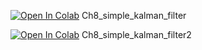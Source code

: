[![Open In Colab](https://colab.research.google.com/assets/colab-badge.svg)](https://colab.research.google.com/github/SaehyunC/kalman_filter/blob/master/updates%20/Ch8_simple_kalman_filter.ipynb) Ch8_simple_kalman_filter

[![Open In Colab](https://colab.research.google.com/assets/colab-badge.svg)](https://colab.research.google.com/github/SaehyunC/kalman_filter/blob/master/updates%20/Ch8_simple_kalman_filter2.ipynb) Ch8_simple_kalman_filter2
